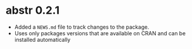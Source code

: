 # abstr 0.2.1

* Added a `NEWS.md` file to track changes to the package.
* Uses only packages versions that are available on CRAN and can be installed automatically
